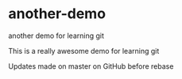 # another-demo
another demo for learning git

This is a really awesome demo for learning git

Updates made on master on GitHub before rebase
